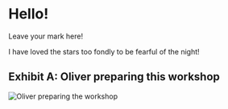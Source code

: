 # Hello!

Leave your mark here!

I have loved the stars too fondly to be fearful of the night!

## Exhibit A: Oliver preparing this workshop
![Oliver preparing the workshop](https://media.giphy.com/media/unQ3IJU2RG7DO/giphy.gif)
